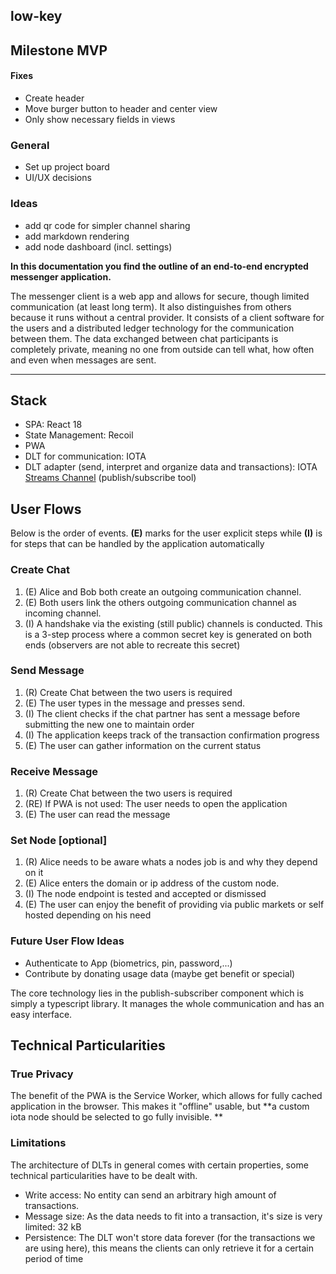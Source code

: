 ## low-key

## Milestone MVP
#### Fixes
- Create header
- Move burger button to header and center view
- Only show necessary fields in views

### General
- Set up project board
- UI/UX decisions


### Ideas
- add qr code for simpler channel sharing
- add markdown rendering 
- add node dashboard (incl. settings)

**In this documentation you find the outline of an end-to-end encrypted messenger application.** 

The messenger client is a web app and allows for secure, though limited communication (at least long term). It also distinguishes from others because it runs without a central provider.
It consists of a client software for the users and a distributed ledger technology for the communication between them. The data exchanged between chat participants is completely private, meaning no one from outside can tell what, how often and even when messages are sent.

****

## Stack
* SPA: React 18
* State Management: Recoil 
* PWA
* DLT for communication: IOTA
* DLT adapter (send, interpret and organize data and transactions): IOTA [Streams Channel](https://github.com/iotaledger/streams) (publish/subscribe tool)

## User Flows 
Below is the order of events. **(E)** marks for the user explicit steps while **(I)** is for steps that can be handled by the application automatically


### Create Chat 
1.  (E) Alice and Bob both create an outgoing communication channel.
2.  (E) Both users link the others outgoing communication channel as incoming channel.
3.  (I) A handshake via the existing (still public) channels is conducted. This is a 3-step process where a common secret key is generated on both ends (observers are not able to recreate this secret)


### Send Message
1. (R) Create Chat between the two users is required
2. (E) The user types in the message and presses send.
3. (I) The client checks if the chat partner has sent a message before submitting the new one to maintain order
4. (I) The application keeps track of the transaction confirmation progress
5. (E) The user can gather information on the current status 


### Receive Message
1. (R) Create Chat between the two users is required
2. (RE) If PWA is not used: The user needs to open the application
3. (E) The user can read the message


### Set Node [optional]
1.  (R) Alice needs to be aware whats a nodes job is and why they depend on it
2.  (E) Alice enters the domain or ip address of the custom node. 
3.  (I) The node endpoint is tested and accepted or dismissed
4.  (E) The user can enjoy the benefit of providing via public markets or self hosted depending on his need


### Future User Flow Ideas
- Authenticate to App (biometrics, pin, password,...)
- Contribute by donating usage data (maybe get benefit or special) 

The core technology lies in the publish-subscriber component which is simply a typescript library. It manages the whole communication and has an easy interface.

## Technical Particularities

### True Privacy 
The benefit of the PWA is the Service Worker, which allows for fully cached application in the browser. This makes it "offline" usable, but **a custom iota node should be selected to go fully invisible. **


### Limitations
The architecture of DLTs in general comes with certain properties, some technical particularities have to be dealt with.

- Write access: No entity can send an arbitrary high amount of transactions. 
- Message size: As the data needs to fit into a transaction, it's size is very limited: 32 kB
- Persistence: The DLT won't store data forever (for the transactions we are using here), this means the clients can only retrieve it for a certain period of time


